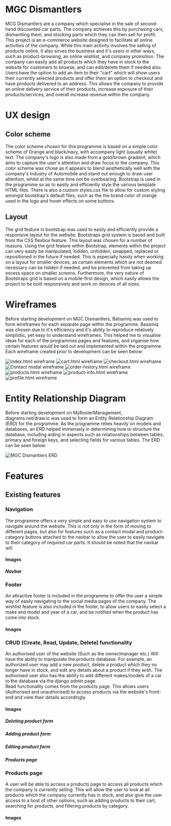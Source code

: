 # MGC Dismantlers
MCG Dismantlers are a company which specialise in the sale of second-hand discounted car parts. The company achieves this by purchasing cars, dismantling them, and stocking parts which they can then sell for profit. This project is an e-commerce website designed to facilitate all online activities of the company. While this main activity involves the selling of products online, it also sirves the business and it's users in other ways, such as product-browsing, an online wishlist, and company promotion. The company can easily add all products which they have in stock to the website for customers to browse, and can edit/delete them if needed also. Users have the option to add an item to their "cart" which will show users their currently selected products and offer them an option to checkout and have products delivered to an address. This allows the company to provide an online delivery service of their products, increase exposure of their products/services, and overall increase revenue within the company.  

<!-- The full [MGC Dismantlers](https://mcg-dismantlers.herokuapp.com/) programme can be accessed here. -->

# UX design
## Color scheme
The color scheme chosen for this programme is based on a simple color scheme of Orange and black/navy, with accompany light (usually white) text. The company's logo is also made from a gold/brown gradient, which aims to capture the user's attention and draw focus to the company. This color scheme was chose as it appears to blend aesthetically well with the company's industry of Automobile and stand out enough to draw user attention, whilst at the same time not be overbearing.
Bootstrap is used in the programme so as to easily and efficiently style the various template HTML files. There is also a custom styles.css file to allow for custom styling amongst bootstrap's default files, such as the the brand color of orange used in the logo and hover effects on some buttons. 

## Layout
The grid feature in bootstrap was used to easily and efficiently provide a responsive layout for the website. Bootstraps grid system is based and built from the CSS flexbox feature. This layout was chosen for a number of reasons. Using the grid feature within Bootstrap, elements within the project can very easily be manipulated, hidden, unhidden, swapped, replaced or repositioned in the future if needed. This is especially handy when working on a layout for smaller devices, as certain elements which are not deemed necessary can be hidden if needed, and be prevented from taking up excess space on smaller screens. Furthermore, the very nature of Bootstraps grid is based on a mobile-first design, which easily allows the project to be built responsively and work on devices of all sizes.


# Wireframes
Before starting development on MGC Dismantlers, Balsamiq was used to form wireframes for each separate page within the programme. Basamiq was chosen due to it's efficiency and it's ability to reproduce relatively simplistic, yet easy to understand wireframes. This helped me to visualise ideas for each of the programmes pages and features, and organise how certain features would be laid out and implemented within the programme. Each wireframe created prior to development can be seen below:

![index.html wireframe](wireframes/home.png "index.html (Home page)")
![cart.html wireframe](wireframes/cart.png "cart.html (Cart page)")
![checkout.html wireframe](wireframes/checkout.png "checkout.html (Checkout page)")
![Contact modal wireframe](wireframes/contact-us-modal.png "Contact modal")
![order-history.html wireframe](wireframes/order-history.png "order-history.html (Order history view)")
![products.html wireframe](wireframes/products.png "products.html (Products view)")
![product-info.html wireframe](wireframes/product-info.png "product-info.html (Product detail view)")
![profile.html wireframe](wireframes/profile.png "profile.html (Profile view)")

# Entity Relationship Diagram
Before starting development on MyRosterManagement, diagrams.net/draw.io was used to form an Entity Relationship Diagram (ERD) for the programme. As the programme relies heavily on models and databases, an ERD helped immensely in determining how to structure the database, including aiding in aspects such as relationships between tables, primary and foreign keys, and selecting fields for various tables. The ERD can be seen below:  

![MGC Dismantlers ERD](erd-diagrams/mgc-dismantlers-erd.jpg "MyRosterManagement ERD")

# Features
## Existing features

### Navigation
The programme offers a very simple and easy to use navigation system to navigate around the website. This is not only in the form of moving to different pages, but also for features such as a contact modal and product-category buttons attached to the navbar to allow the user to easily navigate to their category of required car parts. It should be noted that the navbar will 
#### **Images**  
##### **Navbar**
<!-- ![navigation bar](static/images/navigation-bar-logged-in-as-admin.png "navigation bar") -->


### Footer
An attractive footer is included in the programme to offer the user a simple way of easily navigating to the social media pages of the company. The wishlist feature is also included in the footer, to allow users to easily select a make and model and year of a car, and be notified when the product has come into stock.
#### **Images**  
<!-- ![footer](static/images/footer.png "footer") -->

### CRUD (Create, Read, Update, Delete) functionality
An authorised user of the website (Such as the owner/manager etc.) Will have the ability to manipulate the products database. For example, an authorized user may add a new product, delete a product which they no longer have in stock, and edit any details about a product if they wish. The authorised user also has the ability to add different makes/models of a car to the database via the django admin page.  
Read functionality comes from the products page. This allows users (Authorised and unauthorised) to access products via the website's front-end and view their details accordingly.

#### **Images**  
##### **Deleting product form**
<!-- ![Deleting product form](static/images/crud-functionality-delete-product.png "Deleting product form") -->
##### **Adding product form**
<!-- ![Adding product form](static/images/crud-functionality-add-product-form.png "Adding product form") -->
##### **Editing product form**
<!-- ![Editing product form](static/images/crud-functionality-edit-product-form.png "Editing product form") -->
##### **Products page**
<!-- ![Products page](static/images/products-page.png "Products page") -->

### Products page
A user will be able to access a products page to access all products which the company is currently selling. This will allow the user to look at all products which the company currently has in stock, and also give the user access to a host of other options, such as adding products to their cart, searching for products, and filtering products by category.
#### **Images**  
<!-- ![Products page](static/images/products-page.png "Products page") -->

